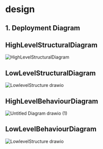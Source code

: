# design


## 1. Deployment Diagram

## HighLevelStructuralDiagram


![HighLevelStructuralDiagram](https://user-images.githubusercontent.com/59121980/143381861-807f22f9-d370-4a86-846f-d1fdedf4a376.png)


## LowLevelStructuralDiagram


![LowlevelStructure drawio](https://user-images.githubusercontent.com/59121980/143399266-70278dd3-d0d2-4958-b27e-127fb95f46cb.png)


## HighLevelBehaviourDiagram


![Untitled Diagram drawio (1)](https://user-images.githubusercontent.com/59121980/143399647-9165cc7b-2501-4ae3-9777-38650564e1d5.png)


## LowLevelBehaviourDiagram

![LowlevelStructure drawio](https://user-images.githubusercontent.com/59121980/143399266-70278dd3-d0d2-4958-b27e-127fb95f46cb.png)

